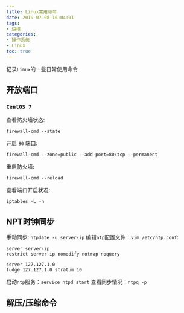 ```yaml
---
title: Linux常用命令
date: 2019-07-08 16:04:01
tags:
- 运维
categories:
- 操作系统
- Linux
toc: true
---
```


记录`Linux`的一些日常使用命令

<!---more ---->

## 开放端口
### <code>CentOS 7</code>

查看防火墙状态: 
```
firewall-cmd --state
```
开启 <code>80</code> 端口:
```
firewall-cmd --zone=public --add-port=80/tcp --permanent
```
重启防火墙: 
```
firewall-cmd --reload
```
查看端口开启状况: 
```
iptables -L -n 
```

## NPT时钟同步

手动同步: <code>ntpdate -u server-ip</code>
编辑<code>ntp</code>配置文件：<code>vim /etc/ntp.conf</code>:
```
server server-ip
restrict server-ip nomodify notrap noquery

server 127.127.1.0
fudge 127.127.1.0 stratum 10
```

启动<code>ntp</code>服务：<code>service ntpd start</code>
查看同步情况：<code>ntpq -p</code>


## 解压/压缩命令